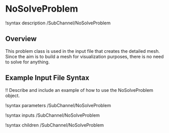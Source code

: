 # NoSolveProblem

!syntax description /SubChannel/NoSolveProblem

## Overview

<!-- -->

This problem class is used in the input file that creates the detailed mesh. Since the aim is to build
a mesh for visualization purposes, there is no need to solve for anything.

## Example Input File Syntax

!! Describe and include an example of how to use the NoSolveProblem object.

!syntax parameters /SubChannel/NoSolveProblem

!syntax inputs /SubChannel/NoSolveProblem

!syntax children /SubChannel/NoSolveProblem
